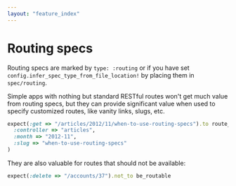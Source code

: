 ```yaml
---
layout: "feature_index"
---
```


# Routing specs

Routing specs are marked by `type: :routing` or if you have set
`config.infer_spec_type_from_file_location!` by placing them in `spec/routing`.

Simple apps with nothing but standard RESTful routes won't get much value from
routing specs, but they can provide significant value when used to specify
customized routes, like vanity links, slugs, etc.

```ruby
expect(:get => "/articles/2012/11/when-to-use-routing-specs").to route_to(
  :controller => "articles",
  :month => "2012-11",
  :slug => "when-to-use-routing-specs"
)
```

They are also valuable for routes that should not be available:

```ruby
expect(:delete => "/accounts/37").not_to be_routable
```
